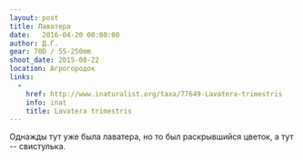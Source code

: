 ```yaml
---
layout: post
title: Лаватера
date:   2016-04-20 00:00:00
author: Д.Г.
gear: 70D / 55-250mm
shoot_date: 2015-08-22
location: Агрогородок
links:
  -
    href: http://www.inaturalist.org/taxa/77649-Lavatera-trimestris
    info: inat
    title: Lavatera trimestris
---
```


Однажды тут уже была лаватера, но то был раскрывшийся цветок, а тут -- свистулька.

